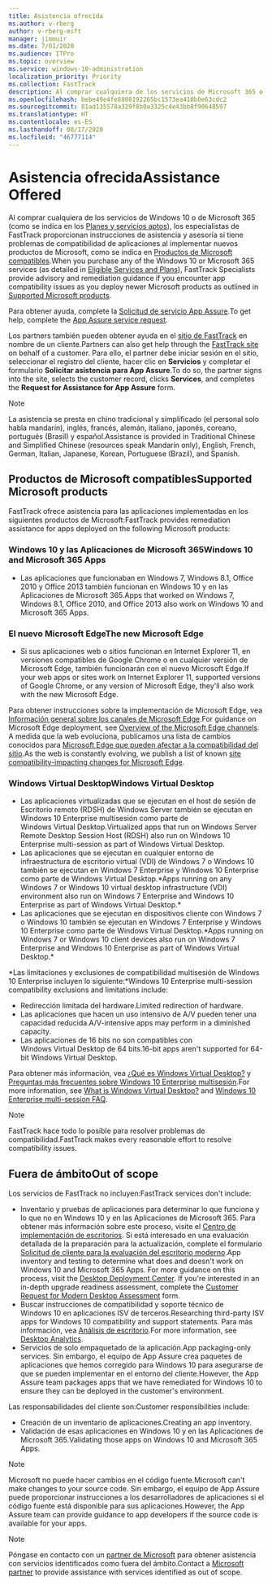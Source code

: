 ```yaml
---
title: Asistencia ofrecida
ms.author: v-rberg
author: v-rberg-msft
manager: jimmuir
ms.date: 7/01/2020
ms.audience: ITPro
ms.topic: overview
ms.service: windows-10-administration
localization_priority: Priority
ms.collection: FastTrack
description: Al comprar cualquiera de los servicios de Microsoft 365 o de Windows 10, los especialistas de FastTrack le proporcionarán ayuda con el asesoramiento y la corrección para implementar en Windows 10 y en las Aplicaciones de Microsoft 365 y mantenerse al día sin coste adicional (con una suscripción válida).
ms.openlocfilehash: bebe49e4fe8808192265bc1573ea410b0e63cdc2
ms.sourcegitcommit: 81ad135578a329f8b0a3325c4e43bb8f90648597
ms.translationtype: HT
ms.contentlocale: es-ES
ms.lasthandoff: 08/17/2020
ms.locfileid: "46777114"
---
```

# <a name="assistance-offered"></a><span data-ttu-id="a7c57-103">Asistencia ofrecida</span><span class="sxs-lookup"><span data-stu-id="a7c57-103">Assistance Offered</span></span>  

<span data-ttu-id="a7c57-104">Al comprar cualquiera de los servicios de Windows 10 o de Microsoft 365 (como se indica en los [Planes y servicios aptos](M365-eligible-services-and-plans.md)), los especialistas de FastTrack proporcionan instrucciones de asistencia y asesoría si tiene problemas de compatibilidad de aplicaciones al implementar nuevos productos de Microsoft, como se indica en [Productos de Microsoft compatibles](#supported-microsoft-products).</span><span class="sxs-lookup"><span data-stu-id="a7c57-104">When you purchase any of the Windows 10 or Microsoft 365 services (as detailed in [Eligible Services and Plans](M365-eligible-services-and-plans.md)), FastTrack Specialists provide advisory and remediation guidance if you encounter app compatibility issues as you deploy newer Microsoft products as outlined in [Supported Microsoft products](#supported-microsoft-products).</span></span>

<span data-ttu-id="a7c57-105">Para obtener ayuda, complete la [Solicitud de servicio App Assure](https://go.microsoft.com/fwlink/?linkid=2022721).</span><span class="sxs-lookup"><span data-stu-id="a7c57-105">To get help, complete the [App Assure service request](https://go.microsoft.com/fwlink/?linkid=2022721).</span></span>

<span data-ttu-id="a7c57-106">Los partners también pueden obtener ayuda en el [sitio de FastTrack](https://go.microsoft.com/fwlink/?linkid=780698) en nombre de un cliente.</span><span class="sxs-lookup"><span data-stu-id="a7c57-106">Partners can also get help through the [FastTrack site](https://go.microsoft.com/fwlink/?linkid=780698) on behalf of a customer.</span></span> <span data-ttu-id="a7c57-107">Para ello, el partner debe iniciar sesión en el sitio, seleccionar el registro del cliente, hacer clic en **Servicios** y completar el formulario **Solicitar asistencia para App Assure**.</span><span class="sxs-lookup"><span data-stu-id="a7c57-107">To do so, the partner signs into the site, selects the customer record, clicks **Services**, and completes the **Request for Assistance for App Assure** form.</span></span>

> [!NOTE]
> <span data-ttu-id="a7c57-108">La asistencia se presta en chino tradicional y simplificado (el personal solo habla mandarín), inglés, francés, alemán, italiano, japonés, coreano, portugués (Brasil) y español.</span><span class="sxs-lookup"><span data-stu-id="a7c57-108">Assistance is provided in Traditional Chinese and Simplified Chinese (resources speak Mandarin only), English, French, German, Italian, Japanese, Korean, Portuguese (Brazil), and Spanish.</span></span> 

## <a name="supported-microsoft-products"></a><span data-ttu-id="a7c57-109">Productos de Microsoft compatibles</span><span class="sxs-lookup"><span data-stu-id="a7c57-109">Supported Microsoft products</span></span>

<span data-ttu-id="a7c57-110">FastTrack ofrece asistencia para las aplicaciones implementadas en los siguientes productos de Microsoft:</span><span class="sxs-lookup"><span data-stu-id="a7c57-110">FastTrack provides remediation assistance for apps deployed on the following Microsoft products:</span></span>

### <a name="windows-10-and-microsoft-365-apps"></a><span data-ttu-id="a7c57-111">Windows 10 y las Aplicaciones de Microsoft 365</span><span class="sxs-lookup"><span data-stu-id="a7c57-111">Windows 10 and Microsoft 365 Apps</span></span>

- <span data-ttu-id="a7c57-112">Las aplicaciones que funcionaban en Windows 7, Windows 8.1, Office 2010 y Office 2013 también funcionan en Windows 10 y en las Aplicaciones de Microsoft 365.</span><span class="sxs-lookup"><span data-stu-id="a7c57-112">Apps that worked on Windows 7, Windows 8.1, Office 2010, and Office 2013 also work on Windows 10 and Microsoft 365 Apps.</span></span>

### <a name="the-new-microsoft-edge"></a><span data-ttu-id="a7c57-113">El nuevo Microsoft Edge</span><span class="sxs-lookup"><span data-stu-id="a7c57-113">The new Microsoft Edge</span></span>

- <span data-ttu-id="a7c57-114">Si sus aplicaciones web o sitios funcionan en Internet Explorer 11, en versiones compatibles de Google Chrome o en cualquier versión de Microsoft Edge, también funcionarán con el nuevo Microsoft Edge.</span><span class="sxs-lookup"><span data-stu-id="a7c57-114">If your web apps or sites work on Internet Explorer 11, supported versions of Google Chrome, or any version of Microsoft Edge, they'll also work with the new Microsoft Edge.</span></span>

<span data-ttu-id="a7c57-115">Para obtener instrucciones sobre la implementación de Microsoft Edge, vea [Información general sobre los canales de Microsoft Edge](https://docs.microsoft.com/DeployEdge/microsoft-edge-channels).</span><span class="sxs-lookup"><span data-stu-id="a7c57-115">For guidance on Microsoft Edge deployment, see [Overview of the Microsoft Edge channels](https://docs.microsoft.com/DeployEdge/microsoft-edge-channels).</span></span> <span data-ttu-id="a7c57-116">A medida que la web evoluciona, publicamos una lista de cambios conocidos para [Microsoft Edge que pueden afectar a la compatibilidad del sitio](https://docs.microsoft.com/microsoft-edge/web-platform/site-impacting-changes).</span><span class="sxs-lookup"><span data-stu-id="a7c57-116">As the web is constantly evolving, we publish a list of known [site compatibility-impacting changes for Microsoft Edge](https://docs.microsoft.com/microsoft-edge/web-platform/site-impacting-changes).</span></span>

### <a name="windows-virtual-desktop"></a><span data-ttu-id="a7c57-117">Windows Virtual Desktop</span><span class="sxs-lookup"><span data-stu-id="a7c57-117">Windows Virtual Desktop</span></span>

- <span data-ttu-id="a7c57-118">Las aplicaciones virtualizadas que se ejecutan en el host de sesión de Escritorio remoto (RDSH) de Windows Server también se ejecutan en Windows 10 Enterprise multisesión como parte de Windows Virtual Desktop.</span><span class="sxs-lookup"><span data-stu-id="a7c57-118">Virtualized apps that run on Windows Server Remote Desktop Session Host (RDSH) also run on Windows 10 Enterprise multi-session as part of Windows Virtual Desktop.</span></span>
- <span data-ttu-id="a7c57-119">Las aplicaciones que se ejecutan en cualquier entorno de infraestructura de escritorio virtual (VDI) de Windows 7 o Windows 10 también se ejecutan en Windows 7 Enterprise y Windows 10 Enterprise como parte de Windows Virtual Desktop.\*</span><span class="sxs-lookup"><span data-stu-id="a7c57-119">Apps running on any Windows 7 or Windows 10 virtual desktop infrastructure (VDI) environment also run on Windows 7 Enterprise and Windows 10 Enterprise as part of Windows Virtual Desktop.\*</span></span>
- <span data-ttu-id="a7c57-120">Las aplicaciones que se ejecutan en dispositivos cliente con Windows 7 o Windows 10 también se ejecutan en Windows 7 Enterprise y Windows 10 Enterprise como parte de Windows Virtual Desktop.\*</span><span class="sxs-lookup"><span data-stu-id="a7c57-120">Apps running on Windows 7 or Windows 10 client devices also run on Windows 7 Enterprise and Windows 10 Enterprise as part of Windows Virtual Desktop.\*</span></span>

<span data-ttu-id="a7c57-121">\*Las limitaciones y exclusiones de compatibilidad multisesión de Windows 10 Enterprise incluyen lo siguiente:</span><span class="sxs-lookup"><span data-stu-id="a7c57-121">\*Windows 10 Enterprise multi-session compatibility exclusions and limitations include:</span></span>
- <span data-ttu-id="a7c57-122">Redirección limitada del hardware.</span><span class="sxs-lookup"><span data-stu-id="a7c57-122">Limited redirection of hardware.</span></span>
- <span data-ttu-id="a7c57-123">Las aplicaciones que hacen un uso intensivo de A/V pueden tener una capacidad reducida.</span><span class="sxs-lookup"><span data-stu-id="a7c57-123">A/V-intensive apps may perform in a diminished capacity.</span></span>
- <span data-ttu-id="a7c57-124">Las aplicaciones de 16 bits no son compatibles con Windows Virtual Desktop de 64 bits.</span><span class="sxs-lookup"><span data-stu-id="a7c57-124">16-bit apps aren't supported for 64-bit Windows Virtual Desktop.</span></span>

<span data-ttu-id="a7c57-125">Para obtener más información, vea [¿Qué es Windows Virtual Desktop?](https://docs.microsoft.com/azure/virtual-desktop/overview) y [Preguntas más frecuentes sobre Windows 10 Enterprise multisesión](https://docs.microsoft.com/azure/virtual-desktop/windows-10-multisession-faq).</span><span class="sxs-lookup"><span data-stu-id="a7c57-125">For more information, see [What is Windows Virtual Desktop?](https://docs.microsoft.com/azure/virtual-desktop/overview) and [Windows 10 Enterprise multi-session FAQ](https://docs.microsoft.com/azure/virtual-desktop/windows-10-multisession-faq).</span></span>

> [!NOTE]
> <span data-ttu-id="a7c57-126">FastTrack hace todo lo posible para resolver problemas de compatibilidad.</span><span class="sxs-lookup"><span data-stu-id="a7c57-126">FastTrack makes every reasonable effort to resolve compatibility issues.</span></span> 

## <a name="out-of-scope"></a><span data-ttu-id="a7c57-127">Fuera de ámbito</span><span class="sxs-lookup"><span data-stu-id="a7c57-127">Out of scope</span></span>

<span data-ttu-id="a7c57-128">Los servicios de FastTrack no incluyen:</span><span class="sxs-lookup"><span data-stu-id="a7c57-128">FastTrack services don't include:</span></span>
- <span data-ttu-id="a7c57-p103">Inventario y pruebas de aplicaciones para determinar lo que funciona y lo que no en Windows 10 y en las Aplicaciones de Microsoft 365. Para obtener más información sobre este proceso, visite el [Centro de implementación de escritorios](https://go.microsoft.com/fwlink/?linkid=2080140). Si está interesado en una evaluación detallada de la preparación para la actualización, complete el formulario [Solicitud de cliente para la evaluación del escritorio moderno](https://go.microsoft.com/fwlink/?linkid=2053818).</span><span class="sxs-lookup"><span data-stu-id="a7c57-p103">App inventory and testing to determine what does and doesn't work on Windows 10 and Microsoft 365 Apps. For more guidance on this process, visit the [Desktop Deployment Center](https://go.microsoft.com/fwlink/?linkid=2080140). If you're interested in an in-depth upgrade readiness assessment, complete the [Customer Request for Modern Desktop Assessment](https://go.microsoft.com/fwlink/?linkid=2053818) form.</span></span>
- <span data-ttu-id="a7c57-132">Buscar instrucciones de compatibilidad y soporte técnico de Windows 10 en aplicaciones ISV de terceros.</span><span class="sxs-lookup"><span data-stu-id="a7c57-132">Researching third-party ISV apps for Windows 10 compatibility and support statements.</span></span> <span data-ttu-id="a7c57-133">Para más información, vea [Análisis de escritorio](https://docs.microsoft.com/sccm/desktop-analytics/overview).</span><span class="sxs-lookup"><span data-stu-id="a7c57-133">For more information, see [Desktop Analytics](https://docs.microsoft.com/sccm/desktop-analytics/overview).</span></span>
- <span data-ttu-id="a7c57-134">Servicios de solo empaquetado de la aplicación.</span><span class="sxs-lookup"><span data-stu-id="a7c57-134">App packaging-only services.</span></span> <span data-ttu-id="a7c57-135">Sin embargo, el equipo de App Assure crea paquetes de aplicaciones que hemos corregido para Windows 10 para asegurarse de que se pueden implementar en el entorno del cliente.</span><span class="sxs-lookup"><span data-stu-id="a7c57-135">However, the App Assure team packages apps that we have remediated for Windows 10 to ensure they can be deployed in the customer's environment.</span></span>

<span data-ttu-id="a7c57-136">Las responsabilidades del cliente son:</span><span class="sxs-lookup"><span data-stu-id="a7c57-136">Customer responsibilities include:</span></span>
- <span data-ttu-id="a7c57-137">Creación de un inventario de aplicaciones.</span><span class="sxs-lookup"><span data-stu-id="a7c57-137">Creating an app inventory.</span></span>
- <span data-ttu-id="a7c57-138">Validación de esas aplicaciones en Windows 10 y en las Aplicaciones de Microsoft 365.</span><span class="sxs-lookup"><span data-stu-id="a7c57-138">Validating those apps on Windows 10 and Microsoft 365 Apps.</span></span>

> [!NOTE]
> <span data-ttu-id="a7c57-139">Microsoft no puede hacer cambios en el código fuente.</span><span class="sxs-lookup"><span data-stu-id="a7c57-139">Microsoft can't make changes to your source code.</span></span> <span data-ttu-id="a7c57-140">Sin embargo, el equipo de App Assure puede proporcionar instrucciones a los desarrolladores de aplicaciones si el código fuente está disponible para sus aplicaciones.</span><span class="sxs-lookup"><span data-stu-id="a7c57-140">However, the App Assure team can provide guidance to app developers if the source code is available for your apps.</span></span>

> [!NOTE]
> <span data-ttu-id="a7c57-141">Póngase en contacto con un [partner de Microsoft](https://go.microsoft.com/fwlink/?linkid=2080150) para obtener asistencia con servicios identificados como fuera del ámbito.</span><span class="sxs-lookup"><span data-stu-id="a7c57-141">Contact a [Microsoft partner](https://go.microsoft.com/fwlink/?linkid=2080150) to provide assistance with services identified as out of scope.</span></span>


